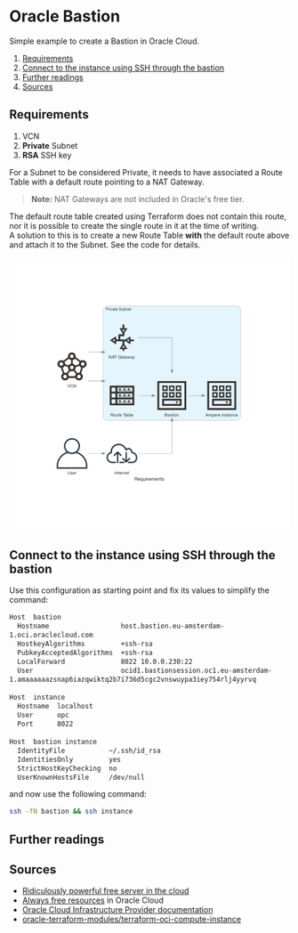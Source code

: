 # Oracle Bastion

Simple example to create a Bastion in Oracle Cloud.

1. [Requirements](#requirements)
2. [Connect to the instance using SSH through the bastion](#connect-to-the-instance-using-ssh-through-the-bastion)
3. [Further readings](#further-readings)
4. [Sources](#sources)

## Requirements

1. VCN
1. **Private** Subnet
1. **RSA** SSH key

For a Subnet to be considered Private, it needs to have associated a Route Table with a default route pointing to a NAT Gateway.

> **Note:** NAT Gateways are not included in Oracle's free tier.

The default route table created using Terraform does not contain this route, nor it is possible to create the single route in it at the time of writing.<br />
A solution to this is to create a new Route Table **with** the default route above and attach it to the Subnet. See the code for details.

![requirements]

## Connect to the instance using SSH through the bastion

Use this configuration as starting point and fix its values to simplify the command:

```ssh_config
Host  bastion
  Hostname                  host.bastion.eu-amsterdam-1.oci.oraclecloud.com
  HostkeyAlgorithms         +ssh-rsa
  PubkeyAcceptedAlgorithms  +ssh-rsa
  LocalForward              8022 10.0.0.230:22
  User                      ocid1.bastionsession.oc1.eu-amsterdam-1.amaaaaaazsnap6iazqwiktq2b7i736d5cgc2vnswuypa3iey754rlj4yyrvq

Host  instance
  Hostname  localhost
  User      opc
  Port      8022

Host  bastion instance
  IdentityFile           ~/.ssh/id_rsa
  IdentitiesOnly         yes
  StrictHostKeyChecking  no
  UserKnownHostsFile     /dev/null
```

and now use the following command:

```sh
ssh -fN bastion && ssh instance
```

## Further readings

## Sources

- [Ridiculously powerful free server in the cloud]
- [Always free resources] in Oracle Cloud
- [Oracle Cloud Infrastructure Provider documentation]
- [oracle-terraform-modules/terraform-oci-compute-instance]

<!-- internal references -->
[requirements]: design/requirements.png

<!-- external references -->
[always free resources]: https://docs.oracle.com/en-us/iaas/Content/FreeTier/freetier_topic-Always_Free_Resources.htm
[oracle cloud infrastructure provider documentation]: https://registry.terraform.io/providers/oracle/oci/latest/docs
[ridiculously powerful free server in the cloud]: https://medium.com/codex/ridiculously-powerful-free-server-in-the-cloud-dd4da8524a9c
[oracle-terraform-modules/terraform-oci-compute-instance]: https://github.com/oracle-terraform-modules/terraform-oci-compute-instance
